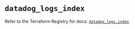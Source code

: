 # `datadog_logs_index`

Refer to the Terraform Registry for docs: [`datadog_logs_index`](https://registry.terraform.io/providers/datadog/datadog/3.71.0/docs/resources/logs_index).
